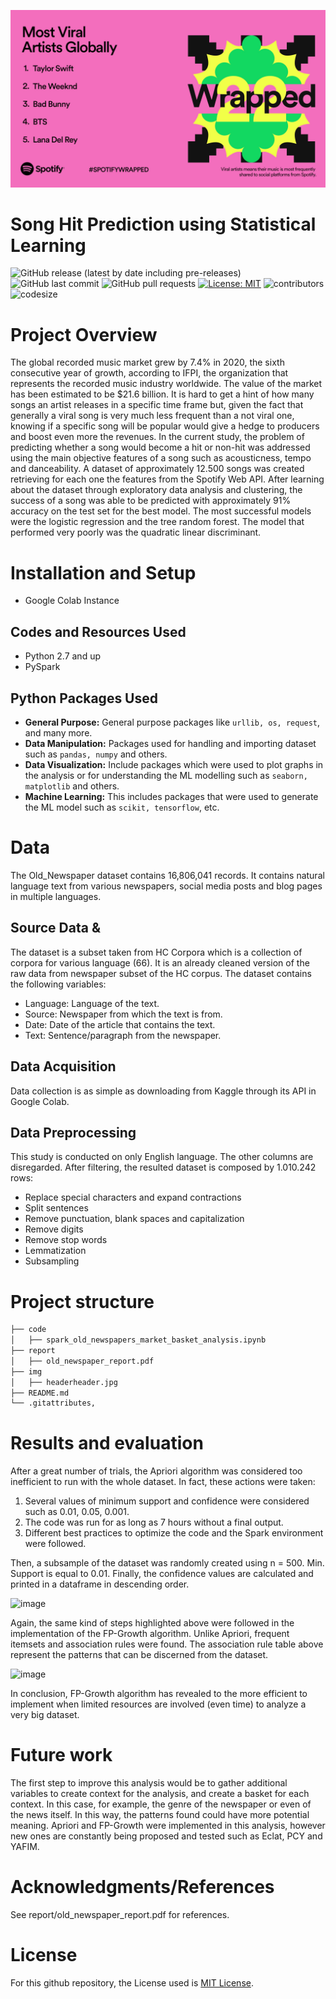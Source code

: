 ![](https://github.com/FilippoGuardassoni/spotify_hitsong/blob/main/img/headerheader.jpeg)

# Song Hit Prediction using Statistical Learning

![GitHub release (latest by date including pre-releases)](https://img.shields.io/github/v/release/pragyy/datascience-readme-template?include_prereleases)
![GitHub last commit](https://img.shields.io/github/last-commit/FilippoGuardassoni/spotify_hitsong)
![GitHub pull requests](https://img.shields.io/github/issues-pr/FilippoGuardassoni/spotify_hitsong)
[![License: MIT](https://img.shields.io/badge/License-MIT-yellow.svg)](https://opensource.org/licenses/MIT)
![contributors](https://img.shields.io/github/contributors/FilippoGuardassoni/spotify_hitsong) 
![codesize](https://img.shields.io/github/languages/code-size/FilippoGuardassoni/spotify_hitsong)

# Project Overview

The global recorded music market grew by 7.4% in 2020, the sixth consecutive year of growth, according to IFPI, the organization that represents the recorded music industry worldwide. The value of the market has been estimated to be $21.6 billion. It is hard to get a hint of how many songs an artist releases in a specific time frame but, given the fact that generally a viral song is very much less frequent than a not viral one, knowing if a specific song will be popular would give a hedge to producers and boost even more the revenues. In the current study, the problem of predicting whether a song would become a hit or non-hit was addressed using the main objective features of a song such as acousticness, tempo and danceability. A dataset of approximately 12.500 songs was created retrieving for each one the features from the Spotify Web API. After learning about the dataset through exploratory data analysis and clustering, the success of a song was able to be predicted with approximately 91% accuracy on the test set for the best model. The most successful models were the logistic regression and the tree random forest. The model that performed very poorly was the quadratic linear discriminant.

# Installation and Setup

- Google Colab Instance

## Codes and Resources Used
- Python 2.7 and up
- PySpark

## Python Packages Used
- **General Purpose:** General purpose packages like `urllib, os, request`, and many more.
- **Data Manipulation:** Packages used for handling and importing dataset such as `pandas, numpy` and others.
- **Data Visualization:** Include packages which were used to plot graphs in the analysis or for understanding the ML modelling such as `seaborn, matplotlib` and others.
- **Machine Learning:** This includes packages that were used to generate the ML model such as `scikit, tensorflow`, etc.

# Data

The Old_Newspaper dataset contains 16,806,041 records. It contains natural language text from various newspapers, social media posts and blog pages in multiple languages.

## Source Data & 
The dataset is a subset taken from HC Corpora which is a collection of corpora for various language (66). It is an already cleaned version of the raw data from newspaper subset of the HC corpus. The dataset contains the following variables:

- Language: Language of the text.
- Source: Newspaper from which the text is from.
- Date: Date of the article that contains the text.
- Text: Sentence/paragraph from the newspaper.

## Data Acquisition
Data collection is as simple as downloading from Kaggle through its API in Google Colab.

## Data Preprocessing
This study is conducted on only English language. The other columns are disregarded. After filtering, the resulted dataset is composed by 1.010.242 rows:

- Replace special characters and expand contractions
- Split sentences
- Remove punctuation, blank spaces and capitalization
- Remove digits
- Remove stop words
- Lemmatization
- Subsampling

# Project structure

```bash
├── code
│   ├── spark_old_newspapers_market_basket_analysis.ipynb
├── report
│   ├── old_newspaper_report.pdf
├── img
│   ├── headerheader.jpg
├── README.md
└── .gitattributes,
```

# Results and evaluation
After a great number of trials, the Apriori algorithm was considered too inefficient to run with the whole dataset. In fact, these actions were taken:

1. Several values of minimum support and confidence were considered such as 0.01, 0.05, 0.001.
2. The code was run for as long as 7 hours without a final output.
3. Different best practices to optimize the code and the Spark environment were followed.

Then, a subsample of the dataset was randomly created using n = 500. Min. Support is equal to 0.01. Finally, the confidence values are calculated and printed in a dataframe in descending order.

<img width="201" alt="image" src="https://github.com/FilippoGuardassoni/old_newspaper/assets/85356795/800db652-9bc1-442b-8d56-bf105b75d1a8">

Again, the same kind of steps highlighted above were followed in the implementation of the FP-Growth algorithm. Unlike Apriori, frequent itemsets and association rules were found. The association rule table above represent the patterns that can be discerned from the dataset.

<img width="394" alt="image" src="https://github.com/FilippoGuardassoni/old_newspaper/assets/85356795/27303fd2-160e-433b-99bc-1c31b10318d0">

In conclusion, FP-Growth algorithm has revealed to the more efficient to implement when limited resources are involved (even time) to analyze a very big dataset.

# Future work
The first step to improve this analysis would be to gather additional variables to create context for the analysis, and create a basket for each context. In this case, for example, the genre of the newspaper or even of the news itself. In this way, the patterns found could have more potential meaning. Apriori and FP-Growth were implemented in this analysis, however new ones are constantly being proposed and tested such as Eclat, PCY and YAFIM.

# Acknowledgments/References
See report/old_newspaper_report.pdf for references.

# License
For this github repository, the License used is [MIT License](https://opensource.org/license/mit/).
